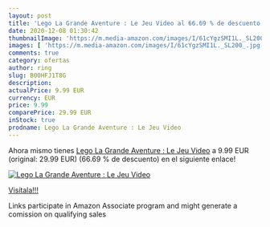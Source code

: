 ```yaml
---
layout: post
title: 'Lego La Grande Aventure : Le Jeu Video al 66.69 % de descuento'
date: 2020-12-08 01:30:42
thumbnailImage: 'https://m.media-amazon.com/images/I/61cYgzSMI1L._SL200_.jpg'
images: [ 'https://m.media-amazon.com/images/I/61cYgzSMI1L._SL200_.jpg' ]
comments: true
category: ofertas
author: ring
slug: B00HFJ1T8G
description:
actualPrice: 9.99 EUR
currency: EUR
price: 9.99
comparePrice: 29.99 EUR
inStock: true
prodname: Lego La Grande Aventure : Le Jeu Video
---
```


Ahora mismo tienes [Lego La Grande Aventure : Le Jeu Video](https://www.amazon.fr/dp/B00HFJ1T8G/?tag=tolees0d-21) a 9.99 EUR (original: 29.99 EUR) (66.69 %  de descuento) en el siguiente enlace!

[![Lego La Grande Aventure : Le Jeu Video](https://m.media-amazon.com/images/I/61cYgzSMI1L._SL200_.jpg)](https://www.amazon.fr/dp/B00HFJ1T8G/?tag=tolees0d-21)

[Visítala!!!](https://www.amazon.fr/dp/B00HFJ1T8G/?tag=tolees0d-21)

Links participate in Amazon Associate program and might generate a comission on qualifying sales
